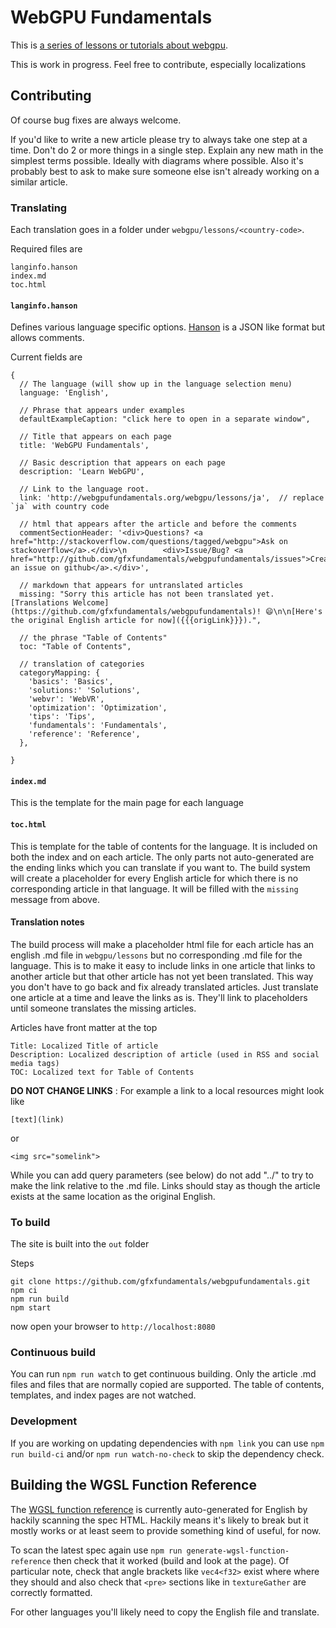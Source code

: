 WebGPU Fundamentals
=====================

This is [a series of lessons or tutorials about webgpu](http://webgpufundamentals.org/).

This is work in progress. Feel free to contribute, especially localizations

## Contributing

Of course bug fixes are always welcome.

If you'd like to write a new article please try to always take
one step at a time. Don't do 2 or more things in a single step.
Explain any new math in the simplest terms possible. Ideally
with diagrams where possible. Also it's probably best to
ask to make sure someone else isn't already working on a similar
article.

### Translating

Each translation goes in a folder under `webgpu/lessons/<country-code>`.

Required files are

    langinfo.hanson
    index.md
    toc.html

#### `langinfo.hanson`

Defines various language specific options.
[Hanson](https://github.com/timjansen/hanson) is a JSON like format but allows comments.

Current fields are

    {
      // The language (will show up in the language selection menu)
      language: 'English',

      // Phrase that appears under examples
      defaultExampleCaption: "click here to open in a separate window",

      // Title that appears on each page
      title: 'WebGPU Fundamentals',

      // Basic description that appears on each page
      description: 'Learn WebGPU',

      // Link to the language root.
      link: 'http://webgpufundamentals.org/webgpu/lessons/ja',  // replace `ja` with country code

      // html that appears after the article and before the comments
      commentSectionHeader: '<div>Questions? <a href="http://stackoverflow.com/questions/tagged/webgpu">Ask on stackoverflow</a>.</div>\n        <div>Issue/Bug? <a href="http://github.com/gfxfundamentals/webgpufundamentals/issues">Create an issue on github</a>.</div>',

      // markdown that appears for untranslated articles
      missing: "Sorry this article has not been translated yet. [Translations Welcome](https://github.com/gfxfundamentals/webgpufundamentals)! 😄\n\n[Here's the original English article for now]({{{origLink}}}).",

      // the phrase "Table of Contents"
      toc: "Table of Contents",

      // translation of categories
      categoryMapping: {
        'basics': 'Basics',
        'solutions:' 'Solutions',
        'webvr': 'WebVR',
        'optimization': 'Optimization',
        'tips': 'Tips',
        'fundamentals': 'Fundamentals',
        'reference': 'Reference',
      },

    }

#### `index.md`

This is the template for the main page for each language

#### `toc.html`

This is template for the table of contents for the language.
It is included on both the index and on each article. The only
parts not auto-generated are the ending links which
you can translate if you want to.
The build system will create a placeholder for every English article for which there is no corresponding article in that language. 
It will be filled with the `missing` message from above.

#### Translation notes

The build process will make a placeholder html file for each article has an english .md file in
`webgpu/lessons` but no corresponding .md file for the language. This is to make it easy to include
links in one article that links to another article but that other article has not yet been translated.
This way you don't have to go back and fix already translated articles. Just translate one article
at a time and leave the links as is. They'll link to placeholders until someone translates the missing
articles.

Articles have front matter at the top

```
Title: Localized Title of article
Description: Localized description of article (used in RSS and social media tags)
TOC: Localized text for Table of Contents
```

**DO NOT CHANGE LINKS** : For example a link to a local resources might look like

    [text](link)

or

    <img src="somelink">

While you can add query parameters (see below) do not add "../" to try to make the link relative to the
.md file. Links should stay as though the article exists at the same location as the original English.

### To build

The site is built into the `out` folder

Steps

    git clone https://github.com/gfxfundamentals/webgpufundamentals.git
    npm ci
    npm run build
    npm start

now open your browser to `http://localhost:8080`

### Continuous build

You can run `npm run watch` to get continuous building.
Only the article .md files and files that are normally copied are supported.
The table of contents, templates, and index pages are not watched.

### Development

If you are working on updating dependencies with `npm link` you can use
`npm run build-ci` and/or `npm run watch-no-check` to skip the dependency check.

## Building the WGSL Function Reference

The [WGSL function reference](https://webgpufundamentals.org/webgpu/lessons/webgpu-wgsl-function-reference.html)
is currently auto-generated for English by hackily scanning the spec HTML.
Hackily means it's likely to break but it mostly works or at least seem to
provide something kind of useful, for now.

To scan the latest spec again use `npm run generate-wgsl-function-reference` then check that it
worked (build and look at the page). Of particular note, check that angle brackets like
`vec4<f32>` exist where where they should and also check that `<pre>` sections like in
`textureGather` are correctly formatted.

For other languages you'll likely need to copy the English file and translate.

